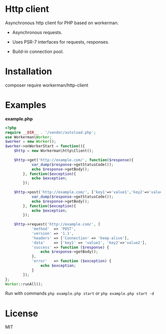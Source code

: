 # Http client
Asynchronous http client for PHP based on workerman.

-  Asynchronous requests.

-  Uses PSR-7 interfaces for requests, responses.
   
-  Build-in connection pool.

# Installation
composer require workerman/http-client

# Examples
**example.php**
```php
<?php
require __DIR__ . '/vendor/autoload.php';
use Workerman\Worker;
$worker = new Worker();
$worker->onWorkerStart = function(){
    $http = new Workerman\http\Client();
    
    $http->get('http://example.com/', function($response){
            var_dump($response->getStatusCode());
            echo $response->getBody();
        }, function($exception){
            echo $exception;
        });
    
    $http->post('http://example.com/', ['key1'=>'value1','key2'=>'value2'], function($response){
            var_dump($response->getStatusCode());
            echo $response->getBody();
        }, function($exception){
            echo $exception;
        });
    
    $http->request('http://example.com/', [
            'method'  => 'POST',
            'version' => '1.1',
            'headers' => ['Connection' => 'keep-alive'],
            'data'    => ['key1' => 'value1', 'key2'=>'value2'],
            'success' => function ($response) {
                echo $response->getBody();
            },
            'error'   => function ($exception) {
                echo $exception;
            }
        ]);
};
Worker::runAll();
```

Run with commands `php example.php start` or `php example.php start -d`

# License

MIT






